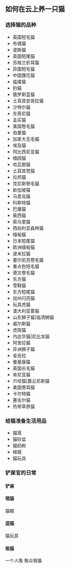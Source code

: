 ## 如何在云上养一只猫

### 选择猫的品种

- 英国短毛猫 
- 布偶猫
- 波斯猫
- 英国短尾猫
- 苏格兰折耳猫
- 异国短毛猫
- 中国狸花猫
- 褴褛猫
- 豹猫
- 俄罗斯蓝猫
- 土耳其安哥拉猫
- 沙特尔猫
- 东奇尼猫
- 孟买猫
- 美国卷毛猫
- 伯曼猫
- 加拿大无毛猫
- 埃及猫
- 阿比西尼亚猫
- 缅因猫
- 哈瓦那猫
- 土耳其梵猫
- 拉邦猫
- 克尼斯卷毛猫
- 新加坡猫
- 马恩岛猫
- 科斯特猫
- 巴厘猫
- 奥西猫
- 索马里猫
- 西伯利亚森林猫
- 缅甸猫
- 日本短尾猫
- 欧洲缅甸猫
- 波米拉猫
- 塞尔凯克卷毛猫
- 重点色短毛猫
- 德文卷毛猫
- 东方猫
- 雪鞋猫
- 东方短尾猫
- 加州闪亮猫
- 玩具虎猫
- 澳大利亚雾猫
- 山东狮子猫|临清狮猫
- 威尔斯猫
- 虎斑猫
- 内达华猫|尼比龙猫
- 阿舍拉猫
- 非洲狮子猫
- 金吉拉
- 曼基康猫
- 英国长毛猫
- 肯尼亚猫
- 爪哇猫|嘉云尼斯猫
- 美国卷耳猫
- 卡尔特猫
- 塞舌尔猫
- 热带草原猫

### 给猫准备生活用品

- 猫笼
- 猫砂盆
- 猫奶粉
- 棉窝
- 猫玩具

### 铲屎官的日常

#### 铲屎

#### 喂猫
猫粮
#### 逗猫
猫玩具
#### 吸猫
一个人吸
聚众吸猫